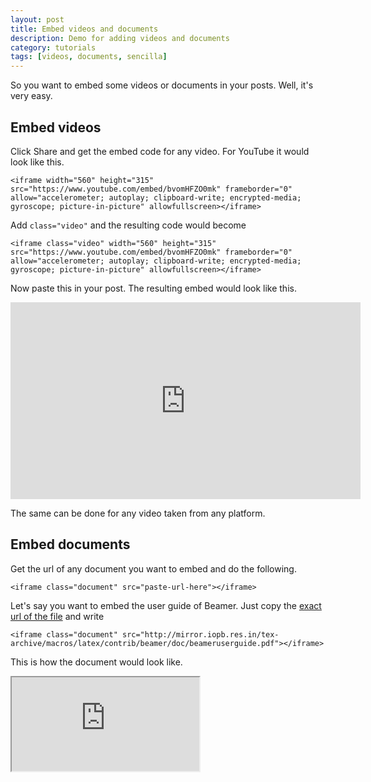 ```yaml
---
layout: post
title: Embed videos and documents
description: Demo for adding videos and documents
category: tutorials
tags: [videos, documents, sencilla]
---
```

So you want to embed some videos or documents in your posts. Well, it's very easy.

## Embed videos
Click Share and get the embed code for any video. For YouTube it would look like this.
```
<iframe width="560" height="315" src="https://www.youtube.com/embed/bvomHFZO0mk" frameborder="0" allow="accelerometer; autoplay; clipboard-write; encrypted-media; gyroscope; picture-in-picture" allowfullscreen></iframe>
```
Add `class="video"` and the resulting code would become
```
<iframe class="video" width="560" height="315" src="https://www.youtube.com/embed/bvomHFZO0mk" frameborder="0" allow="accelerometer; autoplay; clipboard-write; encrypted-media; gyroscope; picture-in-picture" allowfullscreen></iframe>
```
Now paste this in your post. The resulting embed would look like this.

<iframe class="video" width="560" height="315" src="https://www.youtube.com/embed/bvomHFZO0mk" frameborder="0" allow="accelerometer; autoplay; clipboard-write; encrypted-media; gyroscope; picture-in-picture" allowfullscreen></iframe>

The same can be done for any video taken from any platform.

## Embed documents
Get the url of any document you want to embed and do the following.
```
<iframe class="document" src="paste-url-here"></iframe>
```
Let's say you want to embed the user guide of Beamer. Just copy the [exact url of the file](http://mirror.iopb.res.in/tex-archive/macros/latex/contrib/beamer/doc/beameruserguide.pdf) and write

```
<iframe class="document" src="http://mirror.iopb.res.in/tex-archive/macros/latex/contrib/beamer/doc/beameruserguide.pdf"></iframe>
```
This is how the document would look like.
<iframe class="document" src="http://mirror.iopb.res.in/tex-archive/macros/latex/contrib/beamer/doc/beameruserguide.pdf"></iframe>

